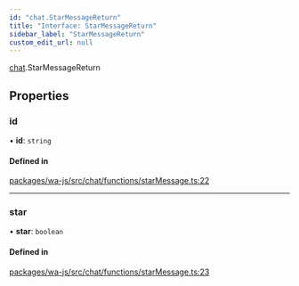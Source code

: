 ```yaml
---
id: "chat.StarMessageReturn"
title: "Interface: StarMessageReturn"
sidebar_label: "StarMessageReturn"
custom_edit_url: null
---
```


[chat](../namespaces/chat.md).StarMessageReturn

## Properties

### id

• **id**: `string`

#### Defined in

[packages/wa-js/src/chat/functions/starMessage.ts:22](https://github.com/wppconnect-team/wa-js/blob/main/src/chat/functions/starMessage.ts#L22)

___

### star

• **star**: `boolean`

#### Defined in

[packages/wa-js/src/chat/functions/starMessage.ts:23](https://github.com/wppconnect-team/wa-js/blob/main/src/chat/functions/starMessage.ts#L23)
